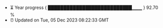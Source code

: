 - ⏳ Year progress { ███████████████████████████▁▁▁ } 92.70 %
- ⏰ Updated on Tue, 05 Dec 2023 08:22:33 GMT

